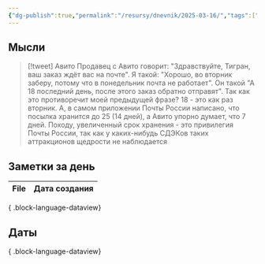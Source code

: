 ```yaml
---
{"dg-publish":true,"permalink":"/resursy/dnevnik/2025-03-16/","tags":["Ежедневнаязаметка"]}
---
```


## Мысли
> [!tweet] Авито 
> Продавец с Авито говорит: "Здравствуйте, Тигран, ваш заказ ждёт вас на почте". Я такой: "Хорошо, во вторник заберу, потому что в понедельник почта не работает". Он такой "А 18 последний день, после этого заказ обратно отправят". Так как это противоречит моей предыдущей фразе? 18 - это как раз вторник. А, в самом приложении Почты России написано, что посылка хранится до 25 (14 дней), а Авито упорно думает, что 7 дней. Походу, увеличенный срок хранения - это привилегия Почты России, так как у каких-нибудь СДЭКов таких аттракционов щедрости не наблюдается
## Заметки за день
| File | Дата создания |
| ---- | ------------- |

{ .block-language-dataview}
## Даты

{ .block-language-dataview}

